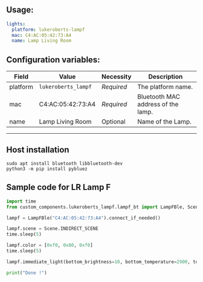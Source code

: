 ## Usage:
```yaml
lights:
  platform: lukeroberts-lampf
  mac: C4:AC:05:42:73:A4
  name: Lamp Living Room
```

## Configuration variables:
Field | Value | Necessity | Description
--- | --- | --- | ---
platform | `lukeroberts_lampf` | *Required* | The platform name.
mac | C4:AC:05:42:73:A4 | *Required* | Bluetooth MAC address of the lamp.
name | Lamp Living Room | Optional | Name of the Lamp.
***

## Host installation
```shell
sudo apt install bluetooth libbluetooth-dev
python3 -m pip install pybluez
```

## Sample code for LR Lamp F

```python
import time
from custom_components.lukeroberts_lampf.lampf_bt import LampFBle, Scene

lampf = LampFBle("C4:AC:05:42:73:A4").connect_if_needed()

lampf.scene = Scene.INDIRECT_SCENE
time.sleep(5)

lampf.color = [0xf0, 0x80, 0xf0]
time.sleep(5)

lampf.immediate_light(bottom_brightness=10, bottom_temperature=2900, top_color=[0xff, 0x77, 0x77])

print("Done !")
```